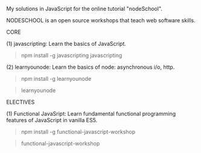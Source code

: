 My solutions in JavaScript for the online tutorial "nodeSchool".

NODESCHOOL is an open source workshops that teach web software skills.

CORE 

(1) javascripting: Learn the basics of JavaScript.
> npm install -g javascripting
> javascripting

(2) learnyounode: Learn the basics of node: asynchronous i/o, http.
> npm install -g learnyounode

> learnyounode

ELECTIVES

(1) Functional JavaSript: Learn fundamental functional programming features of JavaScript in vanilla ES5.
> npm install -g functional-javascript-workshop

> functional-javascript-workshop
